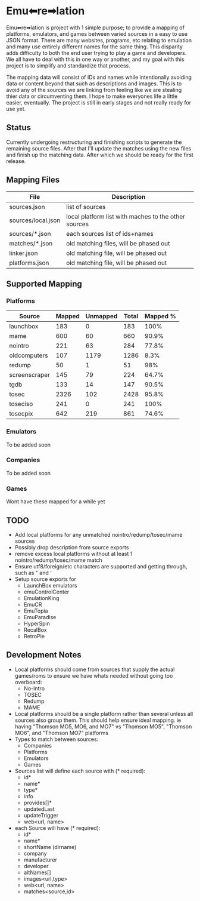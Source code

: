 # Emu⬅re➡lation

Emu⬅re➡lation is project with 1 simple purpose; to provide a mapping of platforms, emulators, and games between varied sources in a easy to use JSON format.  There are many websites, programs, etc relating to emulation and many use entirely different names for the same thing.   This disparity adds difficulty to both the end user trying to play a game and developers.  We all have to deal with this in one way or another, and my goal with this project is to simplify and standardize that process.

The mapping data will consist of IDs and names while intentionally avoiding data or content beyond that such as descriptions and images.  This is to avoid any of the sources we are linking from feeling like we are stealing thier data or circumventing them.  I hope to make everyones life a little easier, eventually.   The project is still in early stages and not really ready for use yet.

## Status

Currently undergoing restructuring and finishing scripts to generate the remaining source files.  After that I'll update the matches using the new files and finish up the matching data.  After which we should be ready for the first release.


## Mapping Files

| File | Description |
|-|-|
| sources.json | list of sources |
| sources/local.json | local platform list with maches to the other sources |
| sources/*.json | each sources list of ids+names |
| matches/*.json | old matching files, will be phased out |
| linker.json | old matching file, will be phased out |
| platforms.json | old matching file, will be phased out |


## Supported Mapping

### Platforms

| Source | Mapped | Unmapped | Total | Mapped % |
|-|-|-|-|-|
| launchbox | 183 | 0 | 183 | 100% |
| mame | 600 | 60 | 660 | 90.9% |
| nointro | 221 | 63 | 284 | 77.8% |
| oldcomputers | 107 | 1179 | 1286 | 8.3% |
| redump | 50 | 1 | 51 | 98% |
| screenscraper | 145 | 79 | 224 | 64.7% |
| tgdb | 133 | 14 | 147 | 90.5% |
| tosec | 2326 | 102 | 2428 | 95.8% |
| toseciso | 241 | 0 | 241 | 100% |
| tosecpix | 642 | 219 | 861 | 74.6% |

### Emulators

To be added soon

### Companies

To be added soon

### Games

Wont have these mapped for a while yet


## TODO

- Add local platforms for any unmatched nointro/redump/tosec/mame sources
- Possibly drop description from source exports
- remove excess local platforms without at least 1 nointro/redump/tosec/mame match
- Ensure utf8/foreign/etc characters are supported and getting through, such as " and '
- Setup source exports for
  - LaunchBox emulators
  - emuControlCenter
  - EmulationKing
  - EmuCR
  - EmuTopia
  - EmuParadise
  - HyperSpin
  - RecalBox
  - RetroPie


## Development Notes

- Local platforms should come from sources that supply the actual games/roms to ensure we have whats needed without going too overboard:
  - No-Intro
  - TOSEC
  - Redump
  - MAME
- Local platforms should be a single platform rather than several unless all sources also group them.  This should help ensure ideal mapping.  ie having "Thomson MO5, MO6, and MO7" vs "Thomson MO5", "Thomson MO6", and "Thomson MO7" platforms
- Types to match between sources:
  - Companies
  - Platforms
  - Emulators
  - Games
- Sources list will define each source with (* required):
  - id*
  - name*
  - type*
  - info
  - provides[]*
  - updatedLast
  - updateTrigger
  - web<url, name>
- each Source will have (* required):
  - id*
  - name*
  - shortName (dirname)
  - company
  - manufacturer
  - developer
  - altNames[]
  - images<url,type>
  - web<url, name>
  - matches<source,id>

